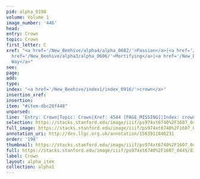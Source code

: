 ```yaml
---
pid: alpha_0198
volume: Volume 1
image_number: '446'
head: 
entry: Crown
topic: Crown
first_letter: C
xref: "<a href='/New_Beehive/alpha4/alpha_0682/'>Passion</a>|<a href='/New_Beehive/alpha3/alpha_0570/'>Martyr</a>|<a
  href='/New_Beehive/alpha3/alpha_0606/'>Mortifying</a>|<a href='/New_Beehive/alpha5/alpha_1017/'>Small
  Way</a>"
see: 
page: 
add: 
type: 
index: "<a href='/New_Beehive/index1/index_0916/'>crown</a>"
insertion_xref: 
insertion: 
item: "#item-dbc28f448"
unparsed: 
line: 'Entry: Crown|Topic: Crown|Xref: 4544 [PAGE_MISSING]|Index: crown|#item-dbc28f448'
selection: https://stacks.stanford.edu/image/iiif/ps974xt6740%2F1607_0445/817,4378,2912,632/full/0/default.jpg
full_image: https://stacks.stanford.edu/image/iiif/ps974xt6740%2F1607_0445/full/full/0/default.jpg
annotation_uri: http://dev.llgc.org.uk/annotation/1563911846231
order: '198'
thumbnail: https://stacks.stanford.edu/image/iiif/ps974xt6740%2F1607_0445/817,4378,600,180/250,/0/default.jpg
full: https://stacks.stanford.edu/image/iiif/ps974xt6740%2F1607_0445/817,4378,2912,632/full/0/default.jpg
label: Crown
layout: alpha_item
collection: alpha1
---
```

